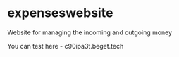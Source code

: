 # expenseswebsite
Website for managing the incoming and outgoing money

You can test here - c90ipa3t.beget.tech
